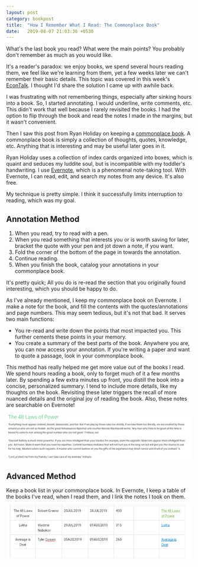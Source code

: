 ```yaml
---
layout: post
category: bookpost
title:  "How I Remember What I Read: The Commonplace Book"
date:   2019-08-07 21:03:36 +0530
---
```


What's the last book you read? What were the main points? You probably don't remember as much as you would like.

It's a reader's paradox: we enjoy books, we spend several hours reading them, we feel like we're learning from them, yet a few weeks later we can't remember their basic details. This topic was covered in this week's [EconTalk](http://www.econtalk.org/andy-matuschak-on-books-and-learning/). I thought I'd share the solution I came up with awhile back.

I was frustrating with not remembering things, especially after sinking hours into a book. So, I started annotating. I would underline, write comments, etc. This didn't work that well because I rarely revisited the books. I had the option to flip through the book and read the notes I made in the margins, but it wasn't convenient.

Then I saw this post from Ryan Holiday on keeping a [commonplace book](https://ryanholiday.net/how-and-why-to-keep-a-commonplace-book/). A commonplace book is simply a collection of thoughts, quotes, knowledge, etc. Anything that is interesting and may be useful later goes in it.

Ryan Holiday uses a collection of index cards organized into boxes, which is quaint and seduces my luddite soul, but is incompatible with my toddler's handwriting. I use [Evernote](http://www.evernote.com), which is a phenomenal note-taking tool. With Evernote, I can read, edit, and search my notes from any device. It's also free.

My technique is pretty simple. I think it successfully limits interruption to reading, which was my goal.

## Annotation Method

1. When you read, try to read with a pen. 
2. When you read something that interests you or is worth saving for later, bracket the quote with your pen and jot down a note, if you want. 
3. Fold the corner of the bottom of the page in towards the annotation.
4. Continue reading. 
5. When you finish the book, catalog your annotations in your commonplace book.

It's pretty quick; All you do is re-read the section that you originally found interesting, which you should be happy to do.

As I've already mentioned, I keep my commonplace book on Evernote. I make a note for the book, and fill the contents with the quotes/annotations and page numbers. This may seem tedious, but it's not that bad. It serves two main functions:
- You re-read and write down the points that most impacted you. This further cements these points in your memory.
- You create a summary of the best parts of the book. Anywhere you are, you can now access your annotation. If you're writing a paper and want to quote a passage, look in your commonplace book. 

This method has really helped me get more value out of the books I read. We spend hours reading a book, only to forget much of it a few months later. By spending a few extra minutes up front, you distill the book into a concise, personalized summary. I tend to include more details, like my thoughts on the book. Revisiting these later triggers the recall of more nuanced details and the original joy of reading the book. Also, these notes are searchable on Evernote!

![Post example](/assets/entry_example.png)

## Advanced Method

Keep a book list in your commonplace book. In Evernote, I keep a table of the books I've read, when I read them, and I link the notes I took on them.

![Book list](/assets/booklist.png)
